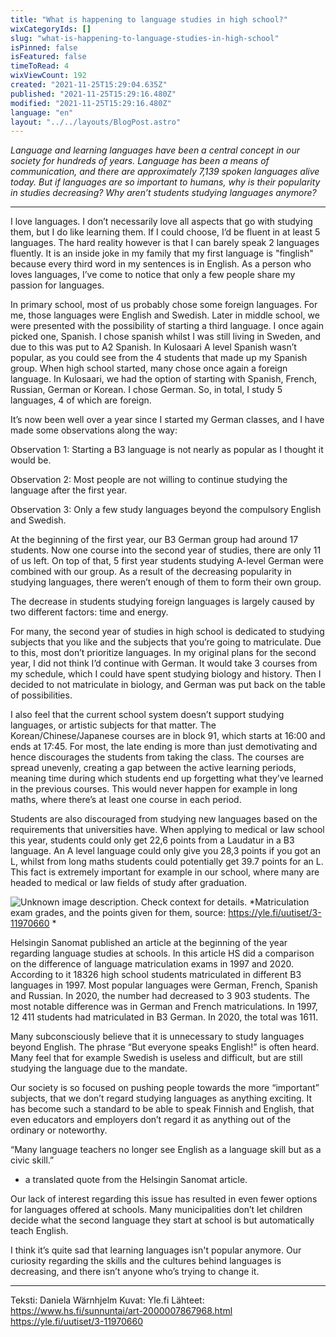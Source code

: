 ```yaml
---
title: "What is happening to language studies in high school?"
wixCategoryIds: []
slug: "what-is-happening-to-language-studies-in-high-school"
isPinned: false
isFeatured: false
timeToRead: 4
wixViewCount: 192
created: "2021-11-25T15:29:04.635Z"
published: "2021-11-25T15:29:16.480Z"
modified: "2021-11-25T15:29:16.480Z"
language: "en"
layout: "../../layouts/BlogPost.astro"
---
```

*Language and learning languages have been a central concept in our society for hundreds of years. Language has been a means of communication, and there are approximately 7,139 spoken languages alive today. But if languages are so important to humans, why is their popularity in studies decreasing? Why aren’t students studying languages anymore?*

---

I love languages. I don’t necessarily love all aspects that go with studying them, but I do like learning them. If I could choose, I’d be fluent in at least 5 languages. The hard reality however is that I can barely speak 2 languages fluently. It is an inside joke in my family that my first language is "finglish" because every third word in my sentences is in English. As a person who loves languages, I’ve come to notice that only a few people share my passion for languages. 

In primary school, most of us probably chose some foreign languages. For me, those languages were English and Swedish. Later in middle school, we were presented with the possibility of starting a third language. I once again picked one, Spanish. I chose spanish whilst I was still living in Sweden, and due to this was put to A2 Spanish. In Kulosaari A level Spanish wasn’t popular, as you could see from the 4 students that made up my Spanish group. When high school started, many chose once again a foreign language. In Kulosaari, we had the option of starting with Spanish, French, Russian, German or Korean. I chose German. So, in total, I study 5 languages, 4 of which are foreign. 

It’s now been well over a year since I started my German classes, and I have made some observations along the way:

Observation 1: Starting a B3 language is not nearly as popular as I thought it would be. 

Observation 2: Most people are not willing to continue studying the language after the first year. 

Observation 3: Only a few study languages beyond the compulsory English and Swedish. 

At the beginning of the first year, our B3 German group had around 17 students. Now one course into the second year of studies, there are only 11 of us left. On top of that, 5 first year students studying A-level German were combined with our group. As a result of the decreasing popularity in studying languages, there weren’t enough of them to form their own group.

The decrease in students studying foreign languages is largely caused by two different factors: time and energy.

For many, the second year of studies in high school is dedicated to studying subjects that you like and the subjects that you’re going to matriculate. Due to this, most don’t prioritize languages. In my original plans for the second year, I did not think I’d continue with German. It would take 3 courses from my schedule, which I could have spent studying biology and history. Then I decided to not matriculate in biology, and German was put back on the table of possibilities. 

I also feel that the current school system doesn’t support studying languages, or artistic subjects for that matter. The Korean/Chinese/Japanese courses are in block 91, which starts at 16:00 and ends at 17:45. For most, the late ending is more than just demotivating and hence discourages the students from taking the class. The courses are spread unevenly, creating a gap between the active learning periods, meaning time during which students end up forgetting what they’ve learned in the previous courses. This would never happen for example in long maths, where there’s at least one course in each period. 

Students are also discouraged from studying new languages based on the requirements that universities have. When applying to medical or law school this year, students could only get 22,6 points from a Laudatur in a B3 language. An A level language could only give you 28,3 points if you got an L, whilst from long maths students could potentially get 39.7 points for an L. This fact is extremely important for example in our school, where many are headed to medical or law fields of study after graduation. 

![Unknown image description. Check context for details.](https://static.wixstatic.com/media/18093e_6fe74fa55516479c9100a8c2c221ce07~mv2.png) <!-- Original name: Kuva1-lääkis.png -->
*Matriculation exam grades, and the points given for them, source: https://yle.fi/uutiset/3-11970660 *


Helsingin Sanomat published an article at the beginning of the year regarding language studies at schools. In this article HS did a comparison on the difference of language matriculation exams in 1997 and 2020. According to it 18326 high school students matriculated in different B3 languages in 1997. Most popular languages were German, French, Spanish and Russian. In 2020, the number had decreased to 3 903 students. The most notable difference was in German and French matriculations. In 1997, 12 411 students had matriculated in B3 German. In 2020, the total was 1611.  

Many subconsciously believe that it is unnecessary to study languages beyond English. The phrase “But everyone speaks English!” is often heard. Many feel that for example Swedish is useless and difficult, but are still studying the language due to the mandate.

Our society is so focused on pushing people towards the more “important” subjects, that we don’t regard studying languages as anything exciting. It has become such a standard to be able to speak Finnish and English, that even educators and employers don’t regard it as anything out of the ordinary or noteworthy. 

“Many language teachers no longer see English as a language skill but as a civic skill.” 
- a translated quote from the Helsingin Sanomat article. 

Our lack of interest regarding this issue has resulted in even fewer options for languages offered at schools. Many municipalities don’t let children decide what the second language they start at school is but automatically teach English. 

I think it’s quite sad that learning languages isn't popular anymore. Our curiosity regarding the skills and the cultures behind languages is decreasing, and there isn’t anyone who’s trying to change it. 

---

Teksti: Daniela Wärnhjelm
Kuvat: Yle.fi
Lähteet: https://www.hs.fi/sunnuntai/art-2000007867968.html 
https://yle.fi/uutiset/3-11970660 

